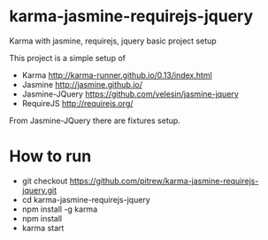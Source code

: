 # karma-jasmine-requirejs-jquery
Karma with jasmine, requirejs, jquery basic project setup

This project is a simple setup of

* Karma http://karma-runner.github.io/0.13/index.html
* Jasmine http://jasmine.github.io/
* Jasmine-JQuery https://github.com/velesin/jasmine-jquery
* RequireJS http://requirejs.org/

From Jasmine-JQuery there are fixtures setup.


# How to run
* git checkout https://github.com/pitrew/karma-jasmine-requirejs-jquery.git
* cd karma-jasmine-requirejs-jquery
* npm install -g karma
* npm install
* karma start
